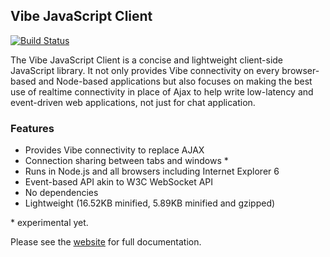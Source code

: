 ## Vibe JavaScript Client
[![Build Status](http://img.shields.io/travis/Atmosphere/vibe-javascript-client/master.svg?style=flat)](https://travis-ci.org/Atmosphere/vibe-javascript-client)

The Vibe JavaScript Client is a concise and lightweight client-side JavaScript library. It not only provides Vibe connectivity on every browser-based and Node-based applications but also focuses on making the best use of realtime connectivity in place of Ajax to help write low-latency and event-driven web applications, not just for chat application.

### Features

* Provides Vibe connectivity to replace AJAX
* Connection sharing between tabs and windows *
* Runs in Node.js and all browsers including Internet Explorer 6
* Event-based API akin to W3C WebSocket API
* No dependencies
* Lightweight (16.52KB minified, 5.89KB minified and gzipped)

\* experimental yet.

Please see the [website](http://atmosphere.github.io/vibe/projects/vibe-javascript-client/) for full documentation. 